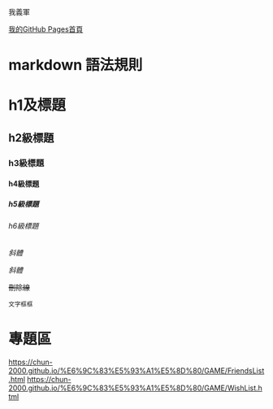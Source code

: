 我義軍

[我的GitHub Pages首頁](https://chun-2000.github.io/index.html)

markdown 語法規則
===

# h1及標題

## h2級標題

### h3級標題

#### h4級標題

##### h5級標題

###### h6級標題

*斜體*

_斜體_

~~刪除線~~

`文字框框`

# 專題區
https://chun-2000.github.io/%E6%9C%83%E5%93%A1%E5%8D%80/GAME/FriendsList.html
https://chun-2000.github.io/%E6%9C%83%E5%93%A1%E5%8D%80/GAME/WishList.html


